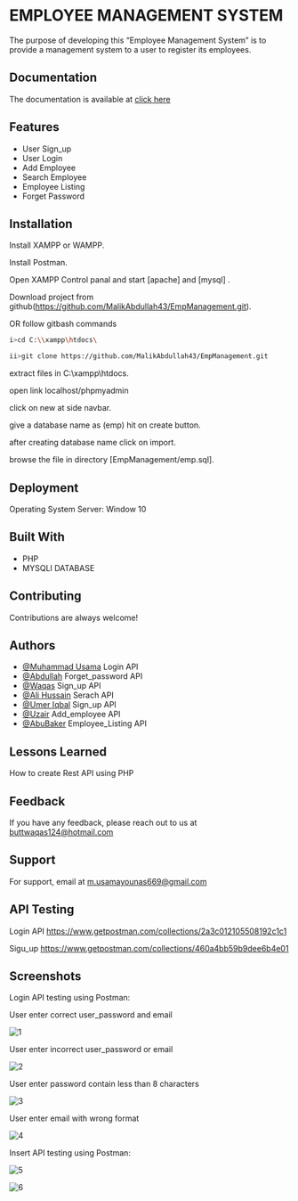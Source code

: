 
# EMPLOYEE MANAGEMENT SYSTEM

The purpose of developing this “Employee Management System” 
is to provide a management system to a user to register its 
employees.


## Documentation
The documentation is available at [click here](https://github.com/MalikAbdullah43/EmpManagement/blob/main/SRS.docx)

  
## Features

- User Sign_up
- User Login
- Add Employee
- Search Employee
- Employee Listing
- Forget Password

  
## Installation

Install XAMPP or WAMPP.

Install Postman.

Open XAMPP Control panal and start [apache] and [mysql] .

Download project from github(https://github.com/MalikAbdullah43/EmpManagement.git).

OR follow gitbash commands
```bash
i>cd C:\\xampp\htdocs\

ii>git clone https://github.com/MalikAbdullah43/EmpManagement.git
```
extract files in C:\xampp\htdocs.

open link localhost/phpmyadmin

click on new at side navbar.

give a database name as (emp) hit on create button.

after creating database name click on import.

browse the file in directory [EmpManagement/emp.sql].

## Deployment

Operating System Server: Window 10


  
## Built With

- PHP
- MYSQLI DATABASE


  
## Contributing

Contributions are always welcome!



  
## Authors

- [@Muhammad Usama](https://github.com/Osama-Younas) Login API
- [@Abdullah](https://github.com/MalikAbdullah43) Forget_password API
- [@Waqas](https://github.com/WaqasButt789) Sign_up API
- [@Ali Hussain](https://github.com/Ali-Hussain137) Serach API
- [@Umer Iqbal](https://github.com/UmarIqbal7861) Sign_up API
- [@Uzair](https://github.com/uzairmin) Add_employee API
- [@AbuBaker](https://github.com/AbuBaker19) Employee_Listing API


  
## Lessons Learned

How to create Rest API using PHP

  
## Feedback

If you have any feedback, please reach out to us at buttwaqas124@hotmail.com 

  
## Support

For support, email at m.usamayounas669@gmail.com 

  
## API Testing  
Login API
 https://www.getpostman.com/collections/2a3c012105508192c1c1
 
 Sigu_up
 https://www.getpostman.com/collections/460a4bb59b9dee6b4e01

  
## Screenshots

Login API testing using Postman:

User enter correct user_password and email 

![1](https://user-images.githubusercontent.com/51174487/137637710-bde8609a-fb68-47dc-a8e3-38e6020bc34b.JPG)

User enter incorrect user_password or email 

![2](https://user-images.githubusercontent.com/51174487/137637817-d735e655-b015-4658-8477-e491155fd755.JPG)

User enter password contain less than 8 characters

![3](https://user-images.githubusercontent.com/51174487/137638000-9a9f3c52-b96a-42cf-9383-a41116dc9426.JPG)

User enter email with wrong format

![4](https://user-images.githubusercontent.com/51174487/137638101-1190c681-aa58-4f55-a73e-63e6c0857049.JPG)

Insert API testing using Postman:

![5](https://user-images.githubusercontent.com/51174487/137639016-79346b5d-38f4-44f7-8d92-9bc2cec07a6c.jpeg)


![6](https://user-images.githubusercontent.com/51174487/137639024-2a016b14-0afb-4efd-8531-1db350afc5ab.jpeg)
